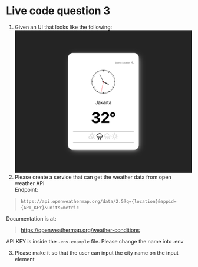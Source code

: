 # Live code question 3

1. Given an UI that looks like the following:  
![image](img/example.png)
2. Please create a service that can get the weather data from open weather API  
Endpoint:  
> `https://api.openweathermap.org/data/2.5?q={location}&appid={API_KEY}&units=metric` 

Documentation is at:  
> https://openweathermap.org/weather-conditions  

API KEY is inside the `.env.example` file. Please change the name into .env

3. Please make it so that the user can input the city name on the input element